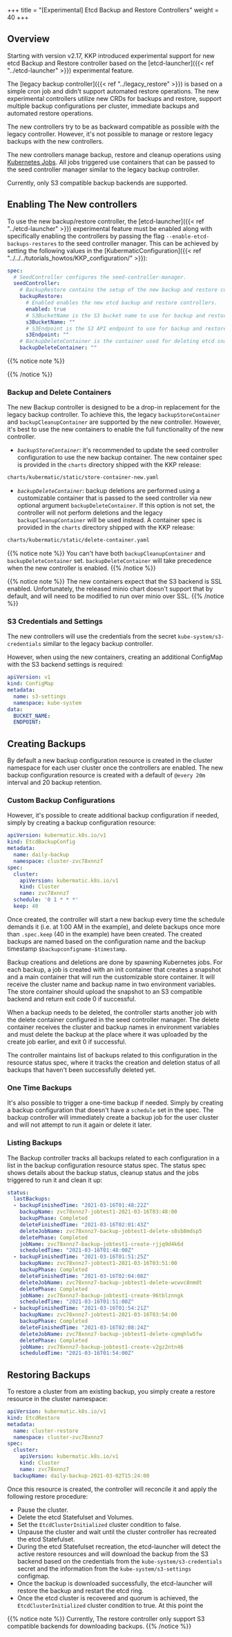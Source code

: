 +++
title = "[Experimental] Etcd Backup and Restore Controllers"
weight = 40
+++


## Overview

Starting with version v2.17, KKP introduced experimental support for new etcd Backup and Restore controller based on the [etcd-launcher]({{< ref "../etcd-launcher" >}}) experimental feature.

The [legacy backup controller]({{< ref "../legacy_restore" >}}) is based on a simple cron job and didn't support automated restore operations. The new experimental controllers utilize new CRDs for backups and restore, support multiple backup configurations per cluster, immediate backups and automated restore operations.

The new controllers try to be as backward compatible as possible with the legacy controller. However, it's not possible to manage or restore legacy backups with the new controllers.

The new controllers manage backup, restore and cleanup operations using [Kubernetes Jobs](https://kubernetes.io/docs/concepts/workloads/controllers/job/). All jobs triggered use containers that can be passed to the seed controller manager similar to the legacy backup controller. 


Currently, only S3 compatible backup backends are supported. 


## Enabling The New controllers

To use the new backup/restore controller, the [etcd-launcher]({{< ref "../etcd-launcher" >}}) experimental feature must be enabled along with specifically enabling the controllers by passing the flag `--enable-etcd-backups-restores` to the seed controller manager. This can be achieved by setting the following values in the [KubermaticConfiguration]({{< ref "../../../tutorials_howtos/KKP_configuration/" >}}):

```yaml
spec:
  # SeedController configures the seed-controller-manager.
  seedController:
    # BackupRestore contains the setup of the new backup and restore controllers.
    backupRestore:
      # Enabled enables the new etcd backup and restore controllers.
      enabled: true
      # S3BucketName is the S3 bucket name to use for backup and restore.
      s3BucketName: ""
      # S3Endpoint is the S3 API endpoint to use for backup and restore. Defaults to s3.amazonaws.com.
      s3Endpoint: ""
    # BackupDeleteContainer is the container used for deleting etcd snapshots from a backup location.
    backupDeleteContainer: ""
```

{{% notice note %}}

{{% /notice %}}

### Backup and Delete Containers

The new Backup controller is designed to be a drop-in replacement for the legacy backup controller. To achieve this, the legacy `backupStoreContainer` and `backupCleanupContainer` are supported by the new controller. However, it's best to use the new containers to enable the full functionality of the new controller.

 * *`backupStoreContainer`*: it's recommended to update the seed controller configuration to use the new backup container. The new container spec is provided in the `charts` directory shipped with the KKP release:
 ```bash
 charts/kubermatic/static/store-container-new.yaml
 ```

* *`backupDeleteContainer`*: backup deletions are performed using a customizable container that is passed to the seed controller via new optional argument `backupDeleteContainer`. If this option is not set, the controller will not perform deletions and the legacy `backupCleanupContainer` will be used instead. A container spec is provided in the `charts` directory shipped with the KKP release:
```bash
charts/kubermatic/static/delete-container.yaml 
```

{{% notice note %}}
You can't have both `backupCleanupContainer` and `backupDeleteContainer` set. `backupDeleteContainer` will take precedence when the new controller is enabled.
{{% /notice %}}

{{% notice note %}}
The new containers expect that the S3 backend is SSL enabled. Unfortunately, the released minio chart doesn't support that by default, and will need to be modified to run over minio over SSL.
{{% /notice %}}


### S3 Credentials and Settings

The new controllers will use the credentials from the secret `kube-system/s3-credentials` similar to the legacy backup controller.

However, when using the new containers, creating an additional ConfigMap with the S3 backend settings is required:

```yaml
apiVersion: v1
kind: ConfigMap
metadata:
  name: s3-settings
  namespace: kube-system
data:
  BUCKET_NAME: 
  ENDPOINT: 
```


## Creating Backups

By default a new backup configuration resource is created in the cluster namespace for each user cluster once the controllers are enabled. The new backup configuration resource is created with a default of `@every 20m` interval and 20 backup retention.

### Custom Backup Configurations

However, it's possible to create additional backup configuration if needed, simply by creating a backup configuration resource:

```yaml
apiVersion: kubermatic.k8s.io/v1
kind: EtcdBackupConfig
metadata:
  name: daily-backup
  namespace: cluster-zvc78xnnz7
spec:
  cluster:
    apiVersion: kubermatic.k8s.io/v1
    kind: Cluster
    name: zvc78xnnz7
  schedule: '0 1 * * *'
  keep: 40
```

Once created, the controller will start a new backup every time the schedule demands it (i.e. at 1:00 AM in the example), and delete backups once more than `.spec.keep` (40 in the example) have been created. The created backups are named based on the configuration name and the backup timestamp `$backupconfigname-$timestamp`.

Backup creations and deletions are done by spawning Kubernetes jobs. For each backup, a job is created with an init container that creates a snapshot and a main container that will run the customizable store container. It will receive the cluster name and backup name in two environment variables. The store container should upload the snapshot to an S3 compatible backend and return exit code 0 if successful.

When a backup needs to be deleted, the controller starts another job with the delete container configured in the seed controller manager. The delete container receives the cluster and backup names in environment variables and must delete the backup at the place where it was uploaded by the create job earlier, and exit 0 if successful. 

The controller maintains list of backups related to this configuration in the resource status spec, where it tracks the creation and deletion status of all backups that haven't been successfully deleted yet.

### One Time Backups

It's also possible to trigger a one-time backup if needed. Simply by creating a backup configuration that doesn't have a `schedule` set in the spec. The backup controller will immediately create a backup job for the user cluster and will not attempt to run it again or delete it later.

### Listing Backups

The Backup controller tracks all backups related to each configuration in a list in the backup configuration resource status spec. The status spec shows details about the backup status, cleanup status and the jobs triggered to run it and clean it up:

```yaml
status:
  lastBackups:
  - backupFinishedTime: "2021-03-16T01:48:22Z"
    backupName: zvc78xnnz7-jobtest1-2021-03-16T03:48:00
    backupPhase: Completed
    deleteFinishedTime: "2021-03-16T02:01:43Z"
    deleteJobName: zvc78xnnz7-backup-jobtest1-delete-s8sb8mdsp5
    deletePhase: Completed
    jobName: zvc78xnnz7-backup-jobtest1-create-rjjq9d4k6d
    scheduledTime: "2021-03-16T01:48:00Z"
  - backupFinishedTime: "2021-03-16T01:51:25Z"
    backupName: zvc78xnnz7-jobtest1-2021-03-16T03:51:00
    backupPhase: Completed
    deleteFinishedTime: "2021-03-16T02:04:08Z"
    deleteJobName: zvc78xnnz7-backup-jobtest1-delete-wcwvc8nmdt
    deletePhase: Completed
    jobName: zvc78xnnz7-backup-jobtest1-create-96tblznngk
    scheduledTime: "2021-03-16T01:51:00Z"
  - backupFinishedTime: "2021-03-16T01:54:21Z"
    backupName: zvc78xnnz7-jobtest1-2021-03-16T03:54:00
    backupPhase: Completed
    deleteFinishedTime: "2021-03-16T02:08:24Z"
    deleteJobName: zvc78xnnz7-backup-jobtest1-delete-cgmqhlw5fw
    deletePhase: Completed
    jobName: zvc78xnnz7-backup-jobtest1-create-v2gz2ntn46
    scheduledTime: "2021-03-16T01:54:00Z"
```


## Restoring Backups

To restore a cluster from am existing backup, you simply create a restore resource in the cluster namespace:

```yaml
apiVersion: kubermatic.k8s.io/v1
kind: EtcdRestore
metadata:
  name: cluster-restore
  namespace: cluster-zvc78xnnz7
spec:
  cluster:
    apiVersion: kubermatic.k8s.io/v1
    kind: Cluster
    name: zvc78xnnz7
  backupName: daily-backup-2021-03-02T15:24:00
```

Once this resource is created, the controller will reconcile it and apply the following restore procedure:

- Pause the cluster.
- Delete the etcd Statefulset and Volumes.
- Set the `EtcdClusterInitialized` cluster condition to false.
- Unpause the cluster and wait until the cluster controller has recreated the etcd Statefulset. 
- During the etcd Statefulset recreation, the etcd-launcher will detect the active restore resources and will download the backup from the S3 backend based on the credentials from the `kube-system/s3-credentials` secret and the information from the `kube-system/s3-settings` configmap. 
- Once the backup is downloaded successfully, the etcd-launcher will restore the backup and restart the etcd ring.
- Once the etcd cluster is recovered and quorum is achieved, the `EtcdClusterInitialized` cluster condition to true. At this point the 


{{% notice note %}}
Currently, The restore controller only support S3 compatible backends for downloading backups.
{{% /notice %}}

